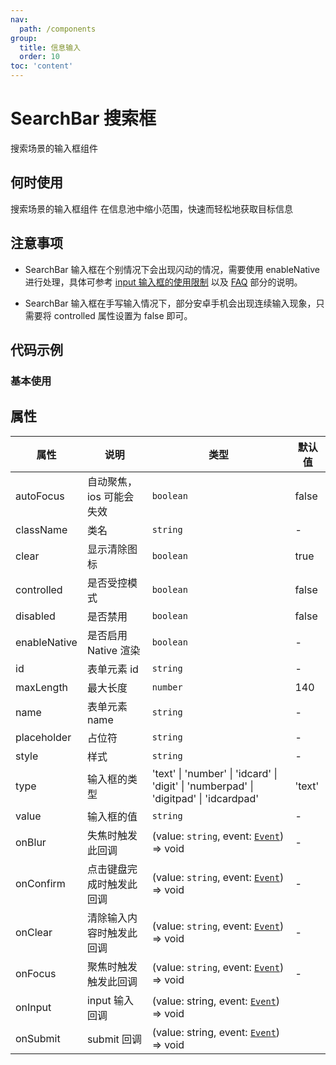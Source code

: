 ```yaml
---
nav:
  path: /components
group:
  title: 信息输入
  order: 10
toc: 'content'
---
```


# SearchBar 搜索框
搜索场景的输入框组件
## 何时使用
搜索场景的输入框组件    在信息池中缩小范围，快速而轻松地获取目标信息

## 注意事项

- SearchBar 输入框在个别情况下会出现闪动的情况，需要使用 enableNative 进行处理，具体可参考 [input 输入框的使用限制](https://opendocs.alipay.com/mini/component/input#%E4%BD%BF%E7%94%A8%E9%99%90%E5%88%B6) 以及 [FAQ](https://opendocs.alipay.com/mini/component/input#FAQ) 部分的说明。

- SearchBar 输入框在手写输入情况下，部分安卓手机会出现连续输入现象，只需要将 controlled 属性设置为 false 即可。
## 代码示例
### 基本使用
<code src='pages/SearchBar/index'></code>

## 属性 
| 属性 | 说明 | 类型 | 默认值 |
| -----|-----|-----|-----|
| autoFocus | 自动聚焦，ios 可能会失效 | `boolean` | false | 
| className | 类名| `string` | - |
| clear | 显示清除图标 | `boolean` | true |  
| controlled | 是否受控模式 | `boolean` | false | 
| disabled | 是否禁用 | `boolean` | false | 
| enableNative | 是否启用 Native 渲染 | `boolean` | - |
| id | 表单元素 id | `string` | - | 
| maxLength | 最大长度 | `number` | 140 | 
| name | 表单元素 name | `string` | - | 
| placeholder | 占位符 | `string` | - |
| style | 样式| `string` | - |
| type | 输入框的类型 | 'text' &verbar; 'number' &verbar; 'idcard' &verbar; 'digit' &verbar; 'numberpad' &verbar; 'digitpad' &verbar; 'idcardpad' | 'text'|
| value | 输入框的值 | `string` | - | 
| onBlur | 失焦时触发此回调 | (value: `string`, event:  [`Event`](https://opendocs.alipay.com/mini/framework/event-object)) => void | - |
| onConfirm | 	点击键盘完成时触发此回调 | (value: `string`, event:  [`Event`](https://opendocs.alipay.com/mini/framework/event-object)) => void | - |
| onClear | 清除输入内容时触发此回调 | (value: `string`, event:  [`Event`](https://opendocs.alipay.com/mini/framework/event-object)) => void | - |
| onFocus | 聚焦时触发触发此回调 | (value: `string`, event:  [`Event`](https://opendocs.alipay.com/mini/framework/event-object)) => void | - |
| onInput | input 输入回调 | (value: string, event:  [`Event`](https://opendocs.alipay.com/mini/framework/event-object)) => void |
| onSubmit | submit 回调 | (value: string, event:  [`Event`](https://opendocs.alipay.com/mini/framework/event-object)) => void |
